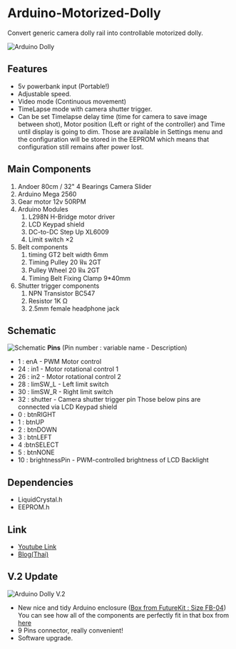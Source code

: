 
# Arduino-Motorized-Dolly
Convert generic camera dolly rail into controllable motorized dolly.

![Arduino Dolly](https://raw.githubusercontent.com/maxmacstn/Arduino-Motorized-Dolly/master/img/photo6129581745381681141.jpg)


## Features
- 5v powerbank input (Portable!)
- Adjustable speed.
- Video mode (Continuous movement)
- TimeLapse mode with camera shutter trigger.
- Can be set Timelapse delay time (time for camera to save image between shot), Motor position (Left or right of the controller) and Time until display is going to dim. Those are available in Settings menu and the configuration will be stored in the EEPROM which means that configuration still remains after power lost.

## Main Components
1. Andoer 80cm / 32" 4 Bearings Camera Slider
2. Arduino Mega 2560
3. Gear motor 12v 50RPM
4. Arduino Modules
    1. L298N H-Bridge motor driver
    2. LCD Keypad shield
    3. DC-to-DC Step Up XL6009
    4. Limit switch ×2
5. Belt components
    1. timing GT2 belt width 6mm
    2. Timing Pulley 20 ฟัน 2GT 
    3. Pulley Wheel 20 ฟัน 2GT
    4. Timing Belt Fixing Clamp 9*40mm
6. Shutter trigger components
    1. NPN Transistor BC547
    2. Resistor 1K Ω
    3. 2.5mm female headphone jack

## Schematic
![Schematic](https://raw.githubusercontent.com/maxmacstn/Arduino-Motorized-Dolly/master/img/DollyDuino_schematic_bb.jpg)
 **Pins** (Pin number : variable name - Description)
 - 1 : enA - PWM Motor control 
 - 24 : in1 - Motor rotational  control 1
 - 26 : in2 - Motor rotational control 2
 - 28 : limSW_L - Left limit switch
 - 30 : limSW_R - Right limit switch
 - 32 : shutter - Camera shutter trigger pin
 Those below pins are connected via LCD Keypad shield
  - 0 : btnRIGHT  
  - 1 : btnUP 
  - 2 : btnDOWN 
  - 3 : btnLEFT
  - 4 :btnSELECT
  - 5 : btnNONE 
  - 10 : brightnessPin - PWM-controlled brightness of LCD Backlight

## Dependencies
- LiquidCrystal.h
- EEPROM.h

## Link
- [Youtube Link](https://youtu.be/vfO5Gkq3VD4)
- [Blog(Thai)](https://maxmacstn.wordpress.com/2018/03/09/dollyduino/)


## V.2 Update
![Arduino Dolly V.2](https://raw.githubusercontent.com/maxmacstn/Arduino-Motorized-Dolly/master/img/photo6221972234289915956.jpg)

-	New nice and tidy Arduino enclosure ([Box from FutureKit : Size FB-04](https://www.futurekit.com/product/25654/fb04))
  You can see how all of the components are perfectly fit in that box from [here](https://github.com/maxmacstn/Arduino-Motorized-Dolly/blob/master/img/photo6221972234289915957.jpg)
-	9 Pins connector, really convenient! 
-	Software upgrade.